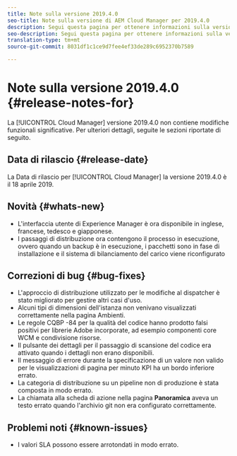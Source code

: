 ```yaml
---
title: Note sulla versione 2019.4.0
seo-title: Note sulla versione di AEM Cloud Manager per 2019.4.0
description: Segui questa pagina per ottenere informazioni sulla versione 2019.4.0 di Cloud Manager.
seo-description: Segui questa pagina per ottenere informazioni sulla versione 2019.4.0 di AEM Cloud Manager.
translation-type: tm+mt
source-git-commit: 8031df1c1ce9d7fee4ef33de289c6952370b7589

---
```



# Note sulla versione 2019.4.0 {#release-notes-for}

La [!UICONTROL Cloud Manager] versione 2019.4.0 non contiene modifiche funzionali significative. Per ulteriori dettagli, seguite le sezioni riportate di seguito.

## Data di rilascio {#release-date}

La Data di rilascio per [!UICONTROL Cloud Manager] la versione 2019.4.0 è il 18 aprile 2019.

## Novità {#whats-new}

* L&#39;interfaccia utente di Experience Manager è ora disponibile in inglese, francese, tedesco e giapponese.
* I passaggi di distribuzione ora contengono il processo in esecuzione, ovvero quando un backup è in esecuzione, i pacchetti sono in fase di installazione e il sistema di bilanciamento del carico viene riconfigurato

## Correzioni di bug {#bug-fixes}

* L&#39;approccio di distribuzione utilizzato per le modifiche al dispatcher è stato migliorato per gestire altri casi d&#39;uso.
* Alcuni tipi di dimensioni dell&#39;istanza non venivano visualizzati correttamente nella pagina Ambienti.
* Le regole CQBP -84 per la qualità del codice hanno prodotto falsi positivi per librerie Adobe incorporate, ad esempio componenti core WCM e condivisione risorse.
* Il pulsante dei dettagli per il passaggio di scansione del codice era attivato quando i dettagli non erano disponibili.
* Il messaggio di errore durante la specificazione di un valore non valido per le visualizzazioni di pagina per minuto KPI ha un bordo inferiore errato.
* La categoria di distribuzione su un pipeline non di produzione è stata composta in modo errato.
* La chiamata alla scheda di azione nella pagina **Panoramica** aveva un testo errato quando l&#39;archivio git non era configurato correttamente.

## Problemi noti {#known-issues}

* I valori SLA possono essere arrotondati in modo errato.
